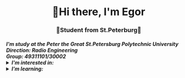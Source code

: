 <div id="header" align="center">
    <h1>👋Hi there,  I'm Egor</h1>
    <h3>🐧Student from St.Peterburg🐧</h3>
    
</div>

<div id="body">
    <i>
    <h4>I'm study at the Peter the Great St.Petersburg Polytechnic University<br />
    Direction: Radio Engineering <br />
    Group: 49311101/30002 <br />
    <details>
    <summary> I'm interested in:</summary><br />
    🥇Infomatics<br />
    🥈Physics<br />
    🥉Mathematics<br />
    🏅Sports
    </details>
    <details>
    <summary> I’m learning:</summary><br />
        👉Python<br />
        👉HTML Basics<br />
        👉C++ Basics<br />
        👉React<br />
        👉English language<br />
</div>
